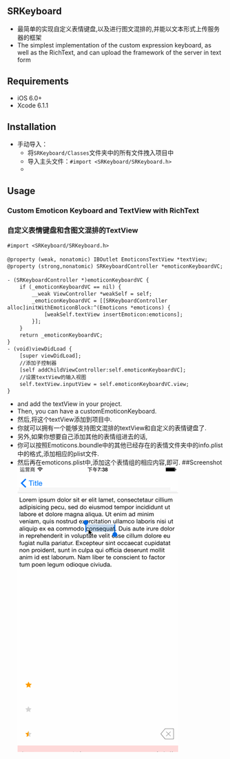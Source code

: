 ## SRKeyboard

* 最简单的实现自定义表情键盘,以及进行图文混排的,并能以文本形式上传服务器的框架
* The simplest implementation of the custom expression keyboard, as well as the RichText, and can upload the framework of the server in text form

## Requirements

* iOS 6.0+ 
* Xcode 6.1.1

## Installation

* 手动导入：
    * 将`SRKeyboard/Classes`文件夹中的所有文件拽入项目中
    * 导入主头文件：`#import <SRKeyboard/SRKeyboard.h>`
    * 

## Usage
### Custom Emoticon Keyboard and TextView with RichText
### 自定义表情键盘和含图文混排的TextView
```
#import <SRKeyboard/SRKeyboard.h>

@property (weak, nonatomic) IBOutlet EmoticonsTextView *textView;
@property (strong,nonatomic) SRKeyboardController *emoticonKeyboardVC;

- (SRKeyboardController *)emoticonKeyboardVC {
    if (_emoticonKeyboardVC == nil) {
        __weak ViewController *weakSelf = self;
        _emoticonKeyboardVC = [[SRKeyboardController alloc]initWithEmoticonBlock:^(Emoticons *emoticons) {
            [weakSelf.textView insertEmoticon:emoticons];
        }];
    }
    return _emoticonKeyboardVC;
}
- (void)viewDidLoad {
    [super viewDidLoad];
    //添加子控制器
    [self addChildViewController:self.emoticonKeyboardVC];
    //设置textView的输入视图
    self.textView.inputView = self.emoticonKeyboardVC.view;
}

```
* and add the textView in your project.
* Then, you can have a customEmoticonKeyboard.
* 然后,将这个textView添加到项目中.
* 你就可以拥有一个能够支持图文混排的textView和自定义的表情键盘了.
* 另外,如果你想要自己添加其他的表情组进去的话,
* 你可以按照Emoticons.boundle中的其他已经存在的表情文件夹中的info.plist中的格式,添加相应的plist文件.
* 然后再在emoticons.plist中,添加这个表情组的相应内容,即可.
##Screenshot
![image](https://github.com/SarielTang/SRKeyboard/blob/master/ScreenShot/SRKeyboardIntroduce1.gif)
